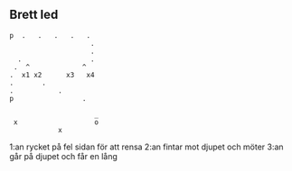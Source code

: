 Brett led
----------

    p  .   .   .   .   .
                        .
                        .
      .                 .
     .  ^             ^  
    .  x1 x2      x3   x4
    .       .         
    .           .         
    p                 . 
    
                         _
     x                   o
                x

1:an rycket på fel sidan för att rensa
2:an fintar mot djupet och möter
3:an går på djupet och får en lång
